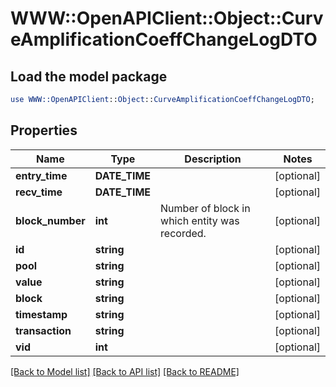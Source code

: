 # WWW::OpenAPIClient::Object::CurveAmplificationCoeffChangeLogDTO

## Load the model package
```perl
use WWW::OpenAPIClient::Object::CurveAmplificationCoeffChangeLogDTO;
```

## Properties
Name | Type | Description | Notes
------------ | ------------- | ------------- | -------------
**entry_time** | **DATE_TIME** |  | [optional] 
**recv_time** | **DATE_TIME** |  | [optional] 
**block_number** | **int** | Number of block in which entity was recorded. | [optional] 
**id** | **string** |  | [optional] 
**pool** | **string** |  | [optional] 
**value** | **string** |  | [optional] 
**block** | **string** |  | [optional] 
**timestamp** | **string** |  | [optional] 
**transaction** | **string** |  | [optional] 
**vid** | **int** |  | [optional] 

[[Back to Model list]](../README.md#documentation-for-models) [[Back to API list]](../README.md#documentation-for-api-endpoints) [[Back to README]](../README.md)


